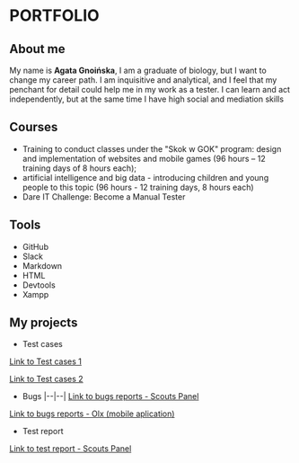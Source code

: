 # PORTFOLIO
## About me

My name is **Agata Gnoińska**, I am a graduate of biology, but I want to change my career path. I am inquisitive and analytical, and I feel that my penchant for detail could help me in my work as a tester. I can learn and act independently, but at the same time I have high social and mediation skills


## Courses

 - Training to conduct classes under the "Skok w GOK" program:
design and implementation of websites and mobile games (96 hours – 12 training days of 8 hours each);
 - artificial intelligence and big data - introducing children and young people to this topic (96 hours - 12 training days, 8 hours each)
 - Dare IT Challenge: Become a Manual Tester


## Tools

 - GitHub
 - Slack
 - Markdown
 - HTML
 - Devtools
 - Xampp

## My projects

- Test cases

[Link to Test cases 1](https://docs.google.com/spreadsheets/d/1-wAf31E76_X2PXHe6B3eY2_9sM2ecmgVdi_MraQ5gE0/edit?usp=share_link) 

[Link to Test cases 2](https://docs.google.com/document/d/1jdNBoIOo_dSgxcfpOr7DRsupr08_Wt4CAozyikA97YI/edit?usp=share_link)  
 
 - Bugs
|--|--|
[Link to bugs reports - Scouts Panel ](https://docs.google.com/spreadsheets/d/1IO59aS6apXWVpZZQe_7vELbjcHcz2QyeJE5OVG-UOKk/edit?usp=share_link)
 
[Link to bugs reports - Olx (mobile aplication)](https://docs.google.com/spreadsheets/d/1P-H6yRZdTrsD066bxMJL8cB-ZfiorCecuvcOQUmmLeE/edit?usp=share_link)
 
 - Test report
 
 [Link to test report - Scouts Panel ](https://docs.google.com/spreadsheets/d/1KTuDIrWS6Ofl8UZmbfxIeZBIdSVywJvJE-yDex69ee8/edit?usp=share_link)
